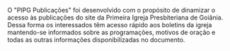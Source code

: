 O "PIPG Publicações" foi desenvolvido com o propósito de dinamizar o acesso às publicações do site da Primeira Igreja Presbiteriana de Goiânia. Dessa forma os interessados têm acesso rápido aos boletins da igreja mantendo-se informados sobre as programações, motivos de oração e todas as outras informações disponibilizadas no documento.